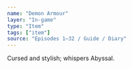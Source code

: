 ```yaml
---
name: "Demon Armour"
layer: "In-game"
type: "Item"
tags: ["item"]
source: "Episodes 1–32 / Guide / Diary"
---
```

Cursed and stylish; whispers Abyssal.
